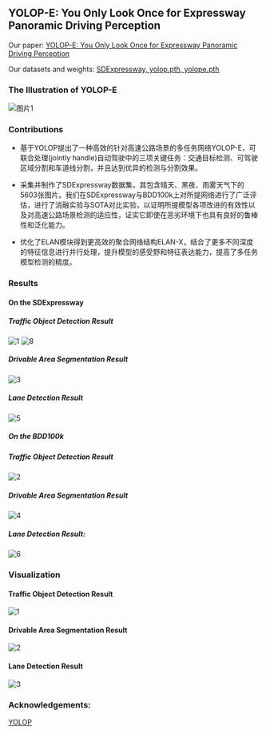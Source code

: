 ## YOLOP-E: You Only Look Once for Expressway Panoramic Driving Perception

Our paper: [YOLOP-E: You Only Look Once for Expressway Panoramic Driving Perception](https://github.com/hustvl/YOLOP)

Our datasets and weights: [SDExpressway, yolop.pth, yolope.pth](https://pan.baidu.com/s/1589VGpmHATSrTs6f_HSI_g?pwd=m2jh)

### The Illustration of YOLOP-E
![图片1](https://github.com/xingchenshanyao/YOLOP-E/assets/116085226/5588ffc2-4b3e-40e2-92a5-429ec596c03b)

### Contributions
* 基于YOLOP提出了一种高效的针对高速公路场景的多任务网络YOLOP-E，可联合处理(jointly handle)自动驾驶中的三项关键任务：交通目标检测、可驾驶区域分割和车道线分割，并且达到优异的检测与分割效果。

* 采集并制作了SDExpressway数据集，其包含晴天、黑夜、雨雾天气下的5603张图片。我们在SDExpressway与BDD100k上对所提网络进行了广泛评估，进行了消融实验与SOTA对比实验，以证明所提模型各项改进的有效性以及对高速公路场景检测的适应性，证实它即使在恶劣环境下也具有良好的鲁棒性和泛化能力。

* 优化了ELAN模块得到更高效的聚合网络结构ELAN-X，结合了更多不同深度的特征信息进行并行处理，提升模型的感受野和特征表达能力，提高了多任务模型检测的精度。

### Results

#### On the SDExpressway

##### Traffic Object Detection Result
![1](https://github.com/xingchenshanyao/YOLOP-E/assets/116085226/531610d1-e956-4b5a-bdda-60a822a4eda1)
![8](https://github.com/xingchenshanyao/YOLOP-E/assets/116085226/1d62660f-9e20-4754-98ff-6392409e5e36)
##### Drivable Area Segmentation Result
![3](https://github.com/xingchenshanyao/YOLOP-E/assets/116085226/f04437b1-b439-44e1-90e5-e983e448174f)
##### Lane Detection Result
![5](https://github.com/xingchenshanyao/YOLOP-E/assets/116085226/b0ed4927-69d4-42eb-8bae-6db30f30019e)

##### On the BDD100k

##### Traffic Object Detection Result
![2](https://github.com/xingchenshanyao/YOLOP-E/assets/116085226/bda50edb-67bc-4fb1-a3f5-403920cd3a6c)
##### Drivable Area Segmentation Result
![4](https://github.com/xingchenshanyao/YOLOP-E/assets/116085226/8b608795-779d-4b6f-b71a-0a26789776b7)
##### Lane Detection Result:
![6](https://github.com/xingchenshanyao/YOLOP-E/assets/116085226/622348b1-5f9a-4eb5-8bf1-f0d3fb5f9548)

### Visualization

#### Traffic Object Detection Result
![1](https://github.com/xingchenshanyao/YOLOP-E/assets/116085226/eb4e0e3a-296f-4484-aedc-07c362cbd6fb)
#### Drivable Area Segmentation Result
![2](https://github.com/xingchenshanyao/YOLOP-E/assets/116085226/33071530-7695-4cb5-b91a-77411c032dcf)
#### Lane Detection Result
![3](https://github.com/xingchenshanyao/YOLOP-E/assets/116085226/7a4909a2-b70b-4161-a4d9-0b8a62ef7d4f)


### Acknowledgements:

[YOLOP](https://github.com/hustvl/YOLOP)
